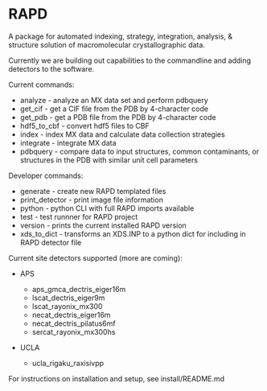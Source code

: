 # RAPD

A package for automated indexing, strategy, integration, analysis, & structure solution of macromolecular crystallographic data.

Currently we are building out capabilities to the commandline and adding detectors to the software.

Current commands:

* analyze - analyze an MX data set and perform pdbquery
* get_cif - get a CIF file from the PDB by 4-character code
* get_pdb - get a PDB file from the PDB by 4-character code
* hdf5_to_cbf - convert hdf5 files to CBF
* index - index MX data and calculate data collection strategies
* integrate - integrate MX data
* pdbquery - compare data to input structures, common contaminants, or structures in the PDB with similar unit cell parameters

Developer commands:
* generate - create new RAPD templated files
* print_detector - print image file information
* python - python CLI with full RAPD imports available
* test - test runnner for RAPD project
* version - prints the current installed RAPD version
* xds_to_dict - transforms an XDS.INP to a python dict for including in RAPD detector file

Current site detectors supported (more are coming):  
- APS
    - aps_gmca_dectris_eiger16m
    - lscat_dectris_eiger9m
    - lscat_rayonix_mx300
    - necat_dectris_eiger16m
    - necat_dectris_pilatus6mf
    - sercat_rayonix_mx300hs


- UCLA
    - ucla_rigaku_raxisivpp

For instructions on installation and setup, see install/README.md
